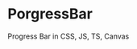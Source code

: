 # PorgressBar
 Progress Bar in CSS, JS, TS, Canvas


 [commnet]: <> (<img src="https://github.com/dilipxp/PorgressBar/blob/main/samples/bar-css.png"/>)



